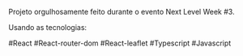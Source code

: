Projeto orgulhosamente feito durante o evento Next Level Week #3. 

Usando as tecnologias:

#React
#React-router-dom
#React-leaflet
#Typescript
#Javascript

